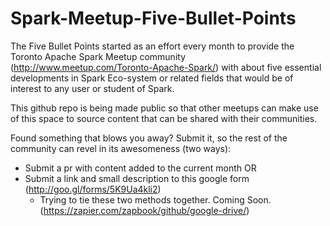 # Spark-Meetup-Five-Bullet-Points

The Five Bullet Points started as an effort every month to provide the Toronto Apache Spark Meetup community (http://www.meetup.com/Toronto-Apache-Spark/) with about five essential developments in Spark Eco-system or related fields that would be of interest to any user or student of Spark.

This github repo is being made public so that other meetups can make use of this space to source content that can be shared with their communities.

Found something that blows you away? Submit it, so the rest of the community can revel in its awesomeness (two ways):
- Submit a pr with content added to the current month OR
- Submit a link and small description to this google form (http://goo.gl/forms/5K9Ua4kli2)
  - Trying to tie these two methods together. Coming Soon. (https://zapier.com/zapbook/github/google-drive/)


